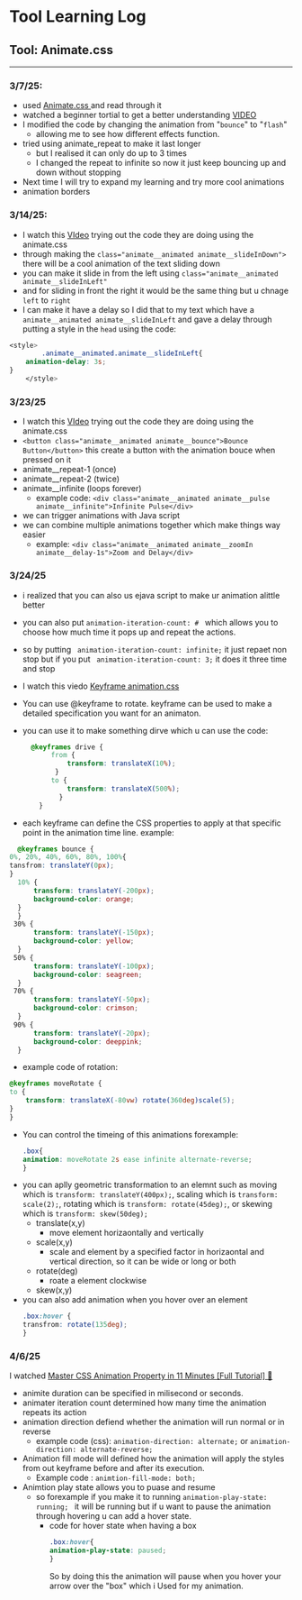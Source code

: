 # Tool Learning Log

## Tool: **Animate.css**

---

### 3/7/25:
* used [ Animate.css ](https://animate.style/) and read through it
* watched a beginner tortial to get a better understanding [VIDEO](https://www.youtube.com/watch?v=VzbBcVRquYA)
* I modified the code by changing the animation from "`bounce`" to "`flash`"
    * allowing me to see how different effects function.
* tried using animate_repeat to make it last longer
    * but I realised it can only do up to 3 times
    * I changed the repeat to infinite so now it just keep bouncing up and down without stopping
* Next time I will try to expand my learning and try more cool animations
* animation borders



### 3/14/25:
* I watch this  [VIdeo](https://www.youtube.com/watch?v=S2KCXKAView) trying out the code they are doing using the animate.css
* through making the `class="animate__animated animate__slideInDown">` there will be a cool animation of the text sliding down
* you can make it slide in from the left using `class="animate__animated animate__slideInLeft"`
* and for sliding in front the right it would be the same thing but u chnage `left` to `right`
* I can make it have a delay so I did that to my text which have a `animate__animated animate__slideInLeft` and gave a delay through putting a style in the `head` using the code:
``` CSS
<style>
        .animate__animated.animate__slideInLeft{
    animation-delay: 3s;
}
    </style>
```

### 3/23/25
* I watch this  [VIdeo](https://www.youtube.com/watch?v=S2KCXKAView) trying out the code they are doing using the animate.css
* `<button class="animate__animated animate__bounce">Bounce Button</button>` this create a button with the animation bouce when pressed on it
* animate__repeat-1 (once)
* animate__repeat-2 (twice)
* animate__infinite (loops forever)
   * example code: `<div class="animate__animated animate__pulse animate__infinite">Infinite Pulse</div>`
* we can trigger animations with Java script
* we can combine multiple animations together which make things way easier
   * example: `<div class="animate__animated animate__zoomIn animate__delay-1s">Zoom and Delay</div>`
### 3/24/25
* i realized that you can also us ejava script to make ur animation alittle better
* you can also put `animation-iteration-count: # ` which allows you to choose how much time it pops up and repeat the actions.
* so by putting ` animation-iteration-count: infinite;` it just repaet non stop but if you put ` animation-iteration-count: 3;` it does it three time and stop
* I watch this viedo [Keyframe animation.css](https://www.youtube.com/watch?v=Bhj4miRkSOc)
* You can use @keyframe to rotate. keyframe can be used to make a detailed specification you want for an animaton.
 * you can use it to make something dirve which u can use the code:
    ``` CSS
      @keyframes drive {
           from {
               transform: translateX(10%);
            }
           to {
               transform: translateX(500%);
             }
        }
      ```

* each keyframe can define the CSS properties to apply at that specific point in the animation time line. example:
``` CSS
  @keyframes bounce {
0%, 20%, 40%, 60%, 80%, 100%{
tansfrom: translateY(0px);
}
  10% {
      transform: translateY(-200px);
      background-color: orange;
  }
  }
 30% {
      transform: translateY(-150px);
      background-color: yellow;
  }
 50% {
      transform: translateY(-100px);
      background-color: seagreen;
  }
 70% {
      transform: translateY(-50px);
      background-color: crimson;
  }
 90% {
      transform: translateY(-20px);
      background-color: deeppink;
  }
  ```
   * example code of rotation:
  ``` CSS
  @keyframes moveRotate {
  to {
      transform: translateX(-80vw) rotate(360deg)scale(5);
  }
  }
  ```
   * You can control the timeing of this animations forexample:
     ``` CSS
     .box{
     animation: moveRotate 2s ease infinite alternate-reverse;
     }
     ```
* you can aplly geometric transformation to an elemnt such as moving which is `transform: translateY(400px);`, scaling which is `transform: scale(2);`, rotating which is `transform: rotate(45deg);`, or skewing which is `transform: skew(50deg);`
   * translate(x,y)
      * move element horizaontally and vertically
   * scale(x,y)
      * scale and element by a specified factor in horizaontal and vertical direction, so it can be wide or long or both
   * rotate(deg)
      * roate a element clockwise
   * skew(x,y)
* you can also add animation when you hover over an element
  ``` CSS
  .box:hover {
  transfrom: rotate(135deg);
  }

 ### 4/6/25
 I watched [Master CSS Animation Property in 11 Minutes [Full Tutorial] 🚀](https://www.youtube.com/watch?v=Bhj4miRkSOc)
 * animite duration can be specified in milisecond or seconds.
 * animater iteration count determined how many time the animation repeats its action
 * animation direction defiend whether the animation will run normal or in reverse
    * example code (css):
     `animation-direction: alternate;` or `animation-direction: alternate-reverse;`
* Animation fill mode will defined how the animation will apply the styles from out keyframe  before and after its execution.
   * Example code : `animtion-fill-mode: both;`
* Animtion play state allows you to puase and resume
  * so forexample if you make it to running `animation-play-state: running; ` it will be running but if u want to pause the animation through hovering u can add a hover state.
     * code for hover state when having a box
       ``` CSS
       .box:hover{
       animation-play-state: paused;
       }
       ```
       So by doing this the animation will pause when you hover your arrow over the "box" which i Used for my animation.





<!--
* Links you used today (websites, videos, etc)
* Things you tried, progress you made, etc
* Challenges, a-ha moments, etc
* Questions you still have
* What you're going to try next
-->
